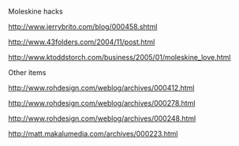 <!--
title: "GTD: Keeping lists"
date: 15 January 2005
slug: keeping-lists
tags: unfinished
-->

Moleskine hacks

<http://www.jerrybrito.com/blog/000458.shtml>

<http://www.43folders.com/2004/11/post.html>

<http://www.ktoddstorch.com/business/2005/01/moleskine_love.html>

Other items

<http://www.rohdesign.com/weblog/archives/000412.html>

<http://www.rohdesign.com/weblog/archives/000278.html>

<http://www.rohdesign.com/weblog/archives/000248.html>

<http://matt.makalumedia.com/archives/000223.html>
